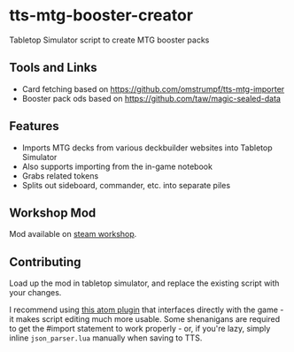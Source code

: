 # tts-mtg-booster-creator
Tabletop Simulator script to create MTG booster packs

## Tools and Links
* Card fetching based on https://github.com/omstrumpf/tts-mtg-importer
* Booster pack ods based on https://github.com/taw/magic-sealed-data

## Features
* Imports MTG decks from various deckbuilder websites into Tabletop Simulator
* Also supports importing from the in-game notebook
* Grabs related tokens
* Splits out sideboard, commander, etc. into separate piles

## Workshop Mod
Mod available on [steam workshop](https://steamcommunity.com/sharedfiles/filedetails/?id=2163084841).

## Contributing
Load up the mod in tabletop simulator, and replace the existing script with your changes.

I recommend using [this atom plugin](https://atom.io/packages/tabletopsimulator-lua) that interfaces directly with the game - it makes script editing much more usable. Some shenanigans are required to get the #import statement to work properly - or, if you're lazy, simply inline `json_parser.lua` manually when saving to TTS.
